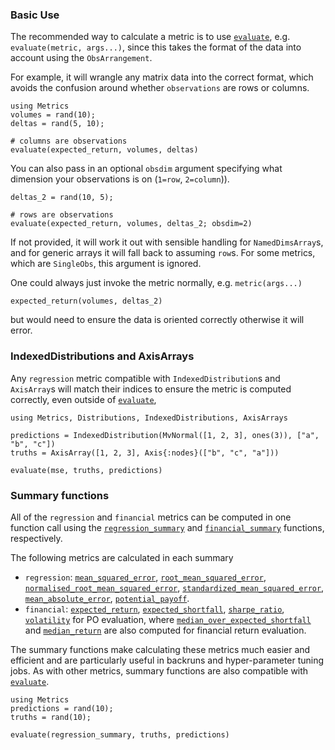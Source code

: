 ### Basic Use

The recommended way to calculate a metric is to use [`evaluate`](@ref), e.g. `evaluate(metric, args...)`, since this takes the format of the data into account using the `ObsArrangement`.

For example, it will wrangle any matrix data into the correct format, which avoids the confusion around whether `observations` are rows or columns.

```@example evaluate
using Metrics
volumes = rand(10);
deltas = rand(5, 10);

# columns are observations
evaluate(expected_return, volumes, deltas)
```

You can also pass in an optional `obsdim` argument specifying what dimension your observations is on (`1=row`, `2=column`)).

```@example evaluate
deltas_2 = rand(10, 5);

# rows are observations
evaluate(expected_return, volumes, deltas_2; obsdim=2)
```

If not provided, it will work it out with sensible handling for `NamedDimsArray`s, and for generic arrays it will fall back to assuming `row`s.
For some metrics, which are `SingleObs`, this argument is ignored.

One could always just invoke the metric normally, e.g. `metric(args...)`

```@example evaluate
expected_return(volumes, deltas_2)
```

but would need to ensure the data is oriented correctly otherwise it will error.


### IndexedDistributions and AxisArrays

Any `regression` metric compatible with `IndexedDistribution`s and `AxisArray`s will match their indices to ensure the metric is computed correctly, even outside of [`evaluate`](@ref),

```@example
using Metrics, Distributions, IndexedDistributions, AxisArrays

predictions = IndexedDistribution(MvNormal([1, 2, 3], ones(3)), ["a", "b", "c"])
truths = AxisArray([1, 2, 3], Axis{:nodes}(["b", "c", "a"]))

evaluate(mse, truths, predictions)
```

### Summary functions

All of the `regression` and `financial` metrics can be computed in one function call using the [`regression_summary`](@ref) and [`financial_summary`](@ref) functions, respectively.

The following metrics are calculated in each summary
* `regression`: [`mean_squared_error`](@ref), [`root_mean_squared_error`](@ref), [`normalised_root_mean_squared_error`](@ref), [`standardized_mean_squared_error`](@ref), [`mean_absolute_error`](@ref), [`potential_payoff`](@ref).
* `financial`: [`expected_return`](@ref), [`expected_shortfall`](@ref), [`sharpe_ratio`](@ref), [`volatility`](@ref) for PO evaluation, where [`median_over_expected_shortfall`](@ref) and [`median_return`](@ref) are also computed for financial return evaluation.

The summary functions make calculating these metrics much easier and efficient and are particularly useful in backruns and hyper-parameter tuning jobs.
As with other metrics, summary functions are also compatible with [`evaluate`](@ref).

```@example summary
using Metrics
predictions = rand(10);
truths = rand(10);

evaluate(regression_summary, truths, predictions)
```
